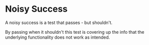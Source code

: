 # Noisy Success

A noisy success is a test that passes - but shouldn't.

By passing when it shouldn't this test is covering up the info that the underlying functionality does not work as intended.
